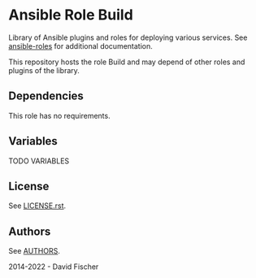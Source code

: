 # Ansible Role Build

Library of Ansible plugins and roles for deploying various services.
See [ansible-roles](https://github.com/davidfischer-ch/ansible-roles) for additional documentation.

This repository hosts the role Build and may depend of other roles and plugins of the library.

## Dependencies

This role has no requirements.

## Variables

TODO VARIABLES

## License

See [LICENSE.rst](LICENSE.rst).

## Authors

See [AUTHORS](AUTHORS).

2014-2022 - David Fischer

